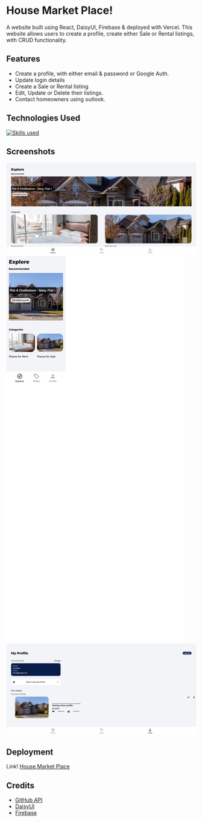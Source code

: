 # House Market Place!

A website built using React, DaisyUI, Firebase & deployed with Vercel. This website allows users to create a profile, create either Sale or Rental listings, with CRUD functionality.

## Features

- Create a profile, with either email & password or Google Auth.
- Update login details
- Create a Sale or Rental listing
- Edit, Update or Delete their listings.
- Contact homeowners using outlook.

## Technologies Used

[![Skills used](https://skillicons.dev/icons?i=js,html,css,tailwind,react,firebase)](https://skillicons.dev)

## Screenshots

![This is the homepage](/Screenshots/Screenshot%202023-01-07%20at%2016-06-55%20House%20Market%20Place.png)
![Mobile View](/Screenshots/Screenshot%202023-01-07%20at%2016-07-13%20House%20Market%20Place.png)
![This is the user profile page](/Screenshots/Screenshot%202023-01-07%20at%2016-08-04%20House%20Market%20Place.png)

## Deployment

Link! [House Market Place](https://vercel.com/venexcon/house-marketplace/4jpYppAafAjJxKHLrYdcUZ1NVyBt)

## Credits

- [GitHub API](https://docs.github.com/en/rest/)
- [DaisyUI](https://daisyui.com/)
- [Firebase](https://firebase.google.com/)
